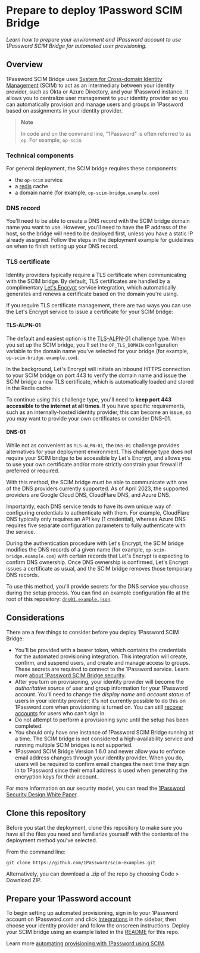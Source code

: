 # Prepare to deploy 1Password SCIM Bridge

*Learn how to prepare your environment and 1Password account to use 1Password SCIM Bridge for automated user provisioning.*

## Overview

1Password SCIM Bridge uses [System for Cross-domain Identity Management](https://en.wikipedia.org/wiki/System_for_Cross-domain_Identity_Management) (SCIM) to act as an intermediary between your identity provider, such as Okta or Azure Directory, and your 1Password instance. It allows you to centralize user management to your identity provider so you can automatically provision and manage users and groups in 1Password based on assignments in your identity provider.

> **Note**
> 
> In code and on the command line, "1Password" is often referred to as `op`. For example, `op-scim`.

### Technical components

For general deployment, the SCIM bridge requires these components:

* the `op-scim` service
* a [redis](https://redis.io/) cache
* a domain name (for example, `op-scim-bridge.example.com`)

### DNS record

You'll need to be able to create a DNS record with the SCIM bridge domain name you want to use. However, you'll need to have the IP address of the host, so the bridge will need to be deployed first, unless you have a static IP already assigned. Follow the steps in the deployment example for guidelines on when to finish setting up your DNS record.

### TLS certificate

Identity providers typically require a TLS certificate when communicating with the SCIM bridge. By default, TLS certificates are handled by a complimentary [Let's Encrypt](https://letsencrypt.org/) service integration, which automatically generates and renews a certificate based on the domain you're using.

If you require TLS certificate management, there are two ways you can use the Let's Encrypt service to issue a certificate for your SCIM bridge:

#### TLS-ALPN-01

The default and easiest option is the [TLS-ALPN-01](https://letsencrypt.org/docs/challenge-types/#tls-alpn-01) challenge type. When you set up the SCIM bridge, you'll set the `OP_TLS_DOMAIN` configuration variable to the domain name you've selected for your bridge (for example, `op-scim-bridge.example.com`).

In the background, Let's Encrypt will initiate an inbound HTTPS connection to your SCIM bridge on port 443 to verify the domain name and issue the SCIM bridge a new TLS certificate, which is automatically loaded and stored in the Redis cache.

To continue using this challenge type, you'll need to **keep port 443 accessible to the internet at all times**. If you have specific requirements, such as an internally-hosted identity provider, this can become an issue, so you may want to provide your own certificates or consider DNS-01.

#### DNS-01

While not as convenient as `TLS-ALPN-01`, the `DNS-01` challenge provides alternatives for your deployment environment. This challenge type does not require your SCIM bridge to be accessible by Let's Encrypt, and allows you to use your own certificate and/or more strictly constrain your firewall if preferred or required.

With this method, the SCIM bridge must be able to communicate with one of the DNS providers currently supported. As of April 2023, the supported providers are Google Cloud DNS, CloudFlare DNS, and Azure DNS.

Importantly, each DNS service tends to have its own unique way of configuring credentials to authenticate with them. For example, CloudFlare DNS typically only requires an API key (1 credential), whereas Azure DNS requires five separate configuration parameters to fully authenticate with the service.

During the authentication procedure with Let's Encrypt, the SCIM bridge modifies the DNS records of a given name (for example, `op-scim-bridge.example.com`) with certain records that Let's Encrypt is expecting to confirm DNS ownership. Once DNS ownership is confirmed, Let's Encrypt issues a certificate as usual, and the SCIM bridge removes those temporary DNS records.

To use this method, you'll provide secrets for the DNS service you choose during the setup process. You can find an example configuration file at the root of this repository: [`dns01.example.json`](/dns01.example.json).

## Considerations

There are a few things to consider before you deploy 1Password SCIM Bridge:

* You'll be provided with a bearer token, which contains the credentials for the automated provisioning integration. This integration will create, confirm, and suspend users, and create and manage access to groups. These secrets are required to connect to the 1Password service. Learn more [about 1Password SCIM Bridge security](https://support.1password.com/scim-security/).
* After you turn on provisioning, your identity provider will become the _authoritative source_ of user and group information for your 1Password account. You'll need to change the _display name_ and _account status_ of users in your identity provider; it's not currently possible to do this on 1Password.com when provisioning is turned on. You can still [recover accounts](https://support.1password.com/recovery/) for users who can't sign in.
* Do not attempt to perform a provisioning sync until the setup has been completed.
* You should only have one instance of 1Password SCIM Bridge running at a time. The SCIM bridge is not considered a high-availability service and running multiple SCIM bridges is not supported.
* 1Password SCIM Bridge Version 1.6.0 and newer allow you to enforce email address changes through your identity provider. When you do, users will be required to confirm email changes the next time they sign in to 1Password since their email address is used when generating the encryption keys for their account.

For more information on our security model, you can read the [1Password Security Design White Paper](https://1passwordstatic.com/files/security/1password-white-paper.pdf).

## Clone this repository

Before you start the deployment, clone this repository to make sure you have all the files you need and familiarize yourself with the contents of the deployment method you've selected.

From the command line:

```
git clone https://github.com/1Password/scim-examples.git
```

Alternatively, you can download a .zip of the repo by choosing Code > Download ZIP.

## Prepare your 1Password account

To begin setting up automated provisioning, sign in to your 1Password account on 1Password.com and click [Integrations](https://start.1password.com/integrations/directory/) in the sidebar, then choose your identity provider and follow the onscreen instructions. Deploy your SCIM bridge using an example listed in the [README](/README.md#before-you-begin) for this repo.

Learn more [automating provisioning with 1Password using SCIM](https://support.1password.com/scim/).
